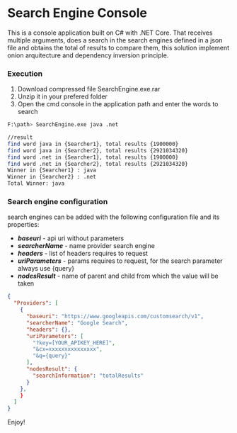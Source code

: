 # Search Engine Console

This is a console application built on C# with .NET Core. That receives multiple arguments, does a search in the search engines defined in a json file and obtains the total of results to compare them, this solution implement onion arquitecture and dependency inversion principle.

### Execution

1. Download compressed file SearchEngine.exe.rar
2. Unzip it in your prefered folder
3. Open the cmd console in the application path and enter the words to search
```sh
F:\path> SearchEngine.exe java .net

//result
find word java in {Searcher1}, total results {1900000}
find word java in {Searcher2}, total results {2921034320}
find word .net in {Searcher1}, total results {1900000}
find word .net in {Searcher2}, total results {2921034320}
Winner in {Searcher1} : java
Winner in {Searcher2} : .net
Total Winner: java
```
### Search engine configuration
search engines can be added with the following configuration file and its properties:
* ***baseuri*** - api uri without parameters
* ***searcherName*** - name provider search engine
* ***headers*** - list of headers requires to request
* ***uriParameters*** - params requires to request, for the search parameter always use {query}
* ***nodesResult*** - name of parent and child from which the value will be taken
```json
{
  "Providers": [
    {
      "baseuri": "https://www.googleapis.com/customsearch/v1",
      "searcherName": "Google Search",
      "headers": {},
      "uriParameters": [
        "?key=[YOUR_APIKEY_HERE]",
        "&cx=xxxxxxxxxxxxxxx",
        "&q={query}"
      ],
      "nodesResult": {
        "searchInformation": "totalResults"
      }
    },
    }
  ]
}
```

Enjoy!
